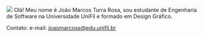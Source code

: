 <img src="images/header.svg"></img>
Olá! Meu nome é João Marcos Turra Rosa, sou estudante de Engenharia de Software na Universidade UniFil e formado em Design Gráfico.

Contato: e-mail: joaomarcoss@edu.unifil.br

